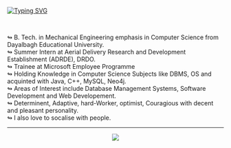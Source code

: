 
<!---
khushi-2002/khushi-2002 is a ✨ special ✨ repository because its `README.md` (this file) appears on your GitHub profile.
You can click the Preview link to take a look at your changes.
--->
[![Typing SVG](https://readme-typing-svg.herokuapp.com?size=40&color=31B12D&center=true&vCenter=true&multiline=true&width=700&height=150&lines=Hii!+%F0%9F%98%8A+I+am+Khushi+Agarwal%2C;+Programmer+and+Developer)](https://git.io/typing-svg)

<br>

&#8620; B. Tech. in Mechanical Engineering emphasis in Computer Science from Dayalbagh Educational University. <br>
&#8620; Summer Intern at Aerial Delivery Research and Development Establishment (ADRDE), DRDO. <br>
&#8620; Trainee at Microsoft Employee Programme<br>
&#8620; Holding Knowledge in Computer Science Subjects like  DBMS, OS and acquinted with Java, C++, MySQL, Neo4j. <br>
&#8620; Areas of Interest include Database Management Systems, Software Development and Web Developement. <br>
&#8620; Determinent, Adaptive, hard-Worker, optimist, Couragious with decent and pleasant personality. <br>
&#8620; I also love to socalise with people. <br>

<hr>
<div align="center">
<img align="middle" src="https://discord.c99.nl/widget/theme-3/754926015838552174.png">
</div>
